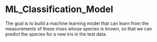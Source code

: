 # ML_Classification_Model 
The goal is to build a machine learning model that can learn from the measurements of these irises whose species is known, so that we can predict the species for a new iris in the test data.      
     
   
   
   
